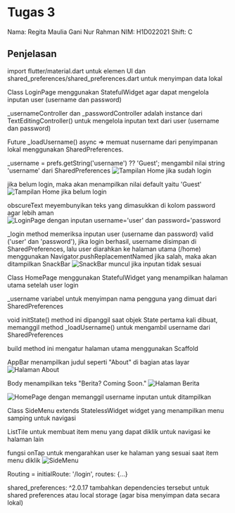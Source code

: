 # Tugas 3

Nama: Regita Maulia Gani Nur Rahman
NIM: H1D022021
Shift: C

## Penjelasan

import flutter/material.dart untuk elemen UI dan shared_preferences/shared_preferences.dart untuk menyimpan data lokal

Class LoginPage menggunakan StatefulWidget agar dapat mengelola inputan user (username dan password)

_usernameController dan _passwordController adalah instance dari TextEditingController() untuk mengelola inputan text dari user (username dan password)

Future<void> _loadUsername() async => memuat nusername dari penyimpanan lokal menggunakan SharedPreferences.

_username = prefs.getString('username') ?? 'Guest';
mengambil nilai string 'username' dari SharedPreferences
![Tampilan Home jika sudah login](image-6.png)

jika belum login, maka akan menampilkan nilai default yaitu 'Guest'
![Tampilan Home jika belum login](image-8.png)

obscureText meyembunyikan teks yang dimasukkan di kolom password agar lebih aman
![LoginPage dengan inputan username='user' dan password='password](image-1.png)

_login method memeriksa inputan user (username dan password) valid ('user' dan 'password'), jika login berhasil, username disimpan di SharedPreferences, lalu user diarahkan ke halaman utama (/home) menggunakan Navigator.pushReplacementNamed
jika salah, maka akan ditampilkan SnackBar
![SnackBar muncul jika inputan tidak sesuai](image-3.png)


Class HomePage menggunakan StatefulWidget yang menampilkan halaman utama setelah user login

_username variabel untuk menyimpan nama pengguna yang dimuat dari SharedPreferences

void initState() method ini dipanggil saat objek State pertama kali dibuat, memanggil method _loadUsername() untuk mengambil username dari SharedPreferences

build method ini mengatur halaman utama menggunakan Scaffold

AppBar menampilkan judul seperti "About" di bagian atas layar
![Halaman About](image-4.png)

Body menampilkan teks "Berita? Coming Soon."
![Halaman Berita](image-5.png)

![HomePage dengan memanggil username inputan untuk ditampilkan](image-6.png)


Class SideMenu extends StatelessWidget widget yang menampilkan menu samping untuk navigasi

ListTile untuk membuat item menu yang dapat diklik untuk navigasi ke halaman lain

fungsi onTap untuk mengarahkan user ke halaman yang sesuai saat item menu diklik
![SideMenu](image-7.png)

Routing =
initialRoute: '/login',
      routes: {...}

shared_preferences: ^2.0.17
tambahkan dependencies tersebut untuk shared preferences atau local storage (agar bisa menyimpan data secara lokal)